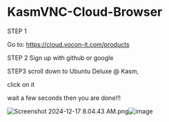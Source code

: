 # KasmVNC-Cloud-Browser
STEP 1 

Go to: https://cloud.vocon-it.com/products

STEP 2 
Sign up with github or google

STEP3
scroll down to Ubuntu Deluxe @ Kasm,

click on it

wait a few seconds then you are done!!!

<img src="blob:chrome-untrusted://media-app/29a8a327-efc9-4296-83c8-8706c15379ad" alt="Screenshot 2024-12-17 8.04.43 AM.png"/>![image](https://github.com/user-attachments/assets/6ad9ea43-f244-4070-b094-7841c118718d)
